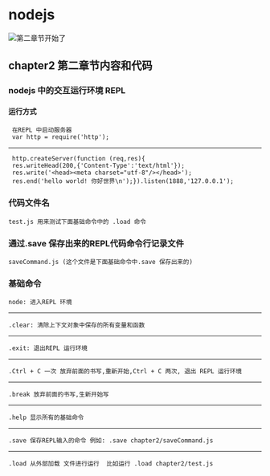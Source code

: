 # nodejs
![第二章节开始了](http://www.denglm.com/images/backtotop.png)
## chapter2 第二章节内容和代码

### nodejs 中的交互运行环境 REPL
#### 运行方式
     在REPL 中启动服务器
     var http = require('http');
----
     http.createServer(function (req,res){
     res.writeHead(200,{'Content-Type':'text/html'});
     res.write('<head><meta charset="utf-8"/></head>');
     res.end('hello world! 你好世界\n');}).listen(1888,'127.0.0.1');

### 代码文件名
    test.js 用来测试下面基础命令中的 .load 命令

### 通过.save 保存出来的REPL代码命令行记录文件
    saveCommand.js (这个文件是下面基础命令中.save 保存出来的)

### 基础命令
    node: 进入REPL 环境
 ----
    .clear: 清除上下文对象中保存的所有变量和函数
 ----
    .exit: 退出REPL 运行环境
 ----
    .Ctrl + C 一次 放弃前面的书写,重新开始,Ctrl + C 两次, 退出 REPL 运行环境
 ----
    .break 放弃前面的书写,生新开始写
 ----
    .help 显示所有的基础命令
 ----
    .save 保存REPL输入的命令 例如: .save chapter2/saveCommand.js
 ----
    .load 从外部加载 文件进行运行  比如运行 .load chapter2/test.js



